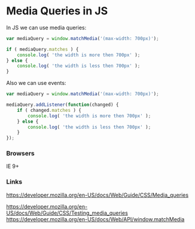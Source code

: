 # Media Queries in JS

In JS we can use media queries:

```js
var mediaQuery = window.matchMedia('(max-width: 700px)');

if ( mediaQuery.matches ) {
    console.log( 'the width is more then 700px' );
} else {
    console.log( 'the width is less then 700px' );
}
```

Also we can use events:

```js
var mediaQuery = window.matchMedia('(max-width: 700px)');

mediaQuery.addListener(function(changed) {
    if ( changed.matches ) {
        console.log( 'the width is more then 700px' );
    } else {
        console.log( 'the width is less then 700px' );
    }
});
```

### Browsers

IE 9+

### Links

<https://developer.mozilla.org/en-US/docs/Web/Guide/CSS/Media_queries>

<https://developer.mozilla.org/en-US/docs/Web/Guide/CSS/Testing_media_queries>
<https://developer.mozilla.org/en-US/docs/Web/API/window.matchMedia>